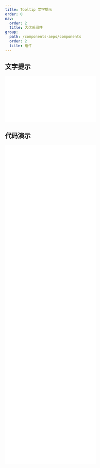 ```yaml
---
title: Tooltip 文字提示
order: 0
nav:
  order: 2
  title: 大优采组件
group:
  path: /components-aeps/components
  order: 2
  title: 组件
---
```


## 文字提示

<div>
<embed src="@docs-common/tooltip/index.md"></embed>
</div>
        
## 代码演示

<Row gutter=8>

  <Col span=12>
    
  <div class="code-box"><embed src="@abiz-rc-aeps/tooltip/demo/arrow-point-at-center-tooltip-aeps.md"></embed></div>
          
  <div class="code-box"><embed src="@abiz-rc-aeps/tooltip/demo/basic-tooltip-aeps.md"></embed></div>
          
  <div class="code-box"><embed src="@abiz-rc-aeps/tooltip/demo/destroy-tooltip-on-hide-tooltip-aeps.md"></embed></div>
          
  </Col>
          
  <Col span=12>
    
  <div class="code-box"><embed src="@abiz-rc-aeps/tooltip/demo/auto-adjust-overflow-tooltip-aeps.md"></embed></div>
          
  <div class="code-box"><embed src="@abiz-rc-aeps/tooltip/demo/placement-tooltip-aeps.md"></embed></div>
          
  <div class="code-box"><embed src="@abiz-rc-aeps/tooltip/demo/colorful-tooltip-aeps.md"></embed></div>
          
  </Col>
          
</Row>
        
<div><embed src="@docs-common/tooltip/index-api.md"></embed><div>
        